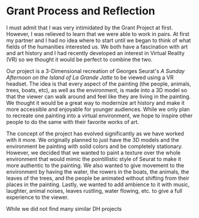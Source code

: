 # Grant Process and Reflection

I must admit that I was very intimidated by the Grant Project at first. However, I was relieved to learn that we were able to work in pairs. At first my partner and I had no idea where to start until we began to think of what fields of the humanities interested us. We both have a fascination with art and art history and I had recently developed an interest in Virtual Reality (VR) so we thought it would be perfect to combine the two. 

Our project is a 3-Dimensional recreation of Georges Seurat's _A Sunday Afternoon on the Island of La Grande Jatte_ to be viewed using a VR headset. The idea is that every aspect of the painting (the people, animals, trees, boats, etc), as well as the environment, is made into a 3D model so that the viewer can walk around and feel like they are living in the painting.  We thought it would be a great way to modernize art history and make it more accessible and enjoyable for younger audiences. While we only plan to recreate one painting into a virtual environment, we hope to inspire other people to do the same with their favorite works of art. 

The concept of the project has evolved significantly as we have worked with it more. We originally planned to just have the 3D models and the environment be painting with solid colors and be completely stationary. However, we decided that we wanted to paint a texture over the whole environment that would mimic the pointillistic style of Seurat to make it more authentic to the painting. We also wanted to give movement to the environment by having the water, the rowers in the boats, the animals, the leaves of the trees, and the people be animated without shifting from their places in the painting. Lastly, we wanted to add ambience to it with music, laughter, animal noises, leaves rustling, water flowing, etc. to give a full experience to the viewer. 

While we did not find many similar DH projects

